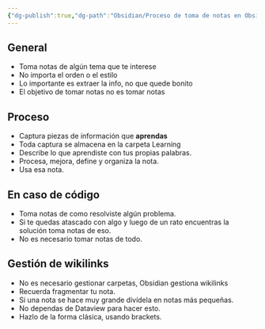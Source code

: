 ```yaml
---
{"dg-publish":true,"dg-path":"Obsidian/Proceso de toma de notas en Obsidian.md","permalink":"/obsidian/proceso-de-toma-de-notas-en-obsidian/","created":"2024-02-27T13:43","updated":"2024-03-16T16:19"}
---
```


## General
- Toma notas de algún tema que te interese
- No importa el orden o el estilo
- Lo importante es extraer la info, no que quede bonito
- El objetivo de tomar notas no es tomar notas

## Proceso
- Captura piezas de información que **aprendas**
- Toda captura se almacena en la carpeta Learning
- Describe lo que aprendiste con tus propias palabras.
- Procesa, mejora, define y organiza la nota.
- Usa esa nota.

## En caso de código
- Toma notas de como resolviste algún problema.
- Si te quedas atascado con algo y luego de un rato encuentras la solución toma notas de eso.
- No es necesario tomar notas de todo.

## Gestión de wikilinks
- No es necesario gestionar carpetas, Obsidian gestiona wikilinks
- Recuerda fragmentar tu nota.
- Si una nota se hace muy grande divídela en notas más pequeñas.
- No dependas de Dataview para hacer esto. 
- Hazlo de la forma clásica, usando brackets.

